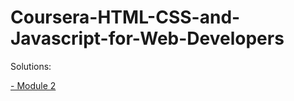 # Coursera-HTML-CSS-and-Javascript-for-Web-Developers

Solutions:

[- Module 2](https://vlx2000.github.io/Coursera-HTML-CSS-and-Javascript-for-Web-Developers/module2/index.html)
